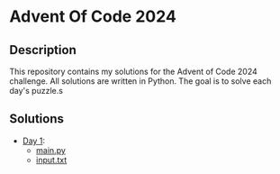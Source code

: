 # Advent Of Code 2024

## Description

This repository contains my solutions for the Advent of Code 2024 challenge.
All solutions are written in Python. The goal is to solve each day's puzzle.s

## Solutions

- [Day 1](./1):
  - [main.py](./1/main.py)
  - [input.txt](./1/input.txt)
